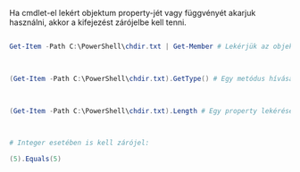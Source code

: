 Ha cmdlet-el lekért objektum property-jét vagy függvényét akarjuk használni, akkor a kifejezést zárójelbe kell tenni.

```powershell

Get-Item -Path C:\PowerShell\chdir.txt | Get-Member # Lekérjük az objektum elemeit

  

(Get-Item -Path C:\PowerShell\chdir.txt).GetType() # Egy metódus hívása

  

(Get-Item -Path C:\PowerShell\chdir.txt).Length # Egy property lekérése

  

# Integer esetében is kell zárójel:

(5).Equals(5)

```